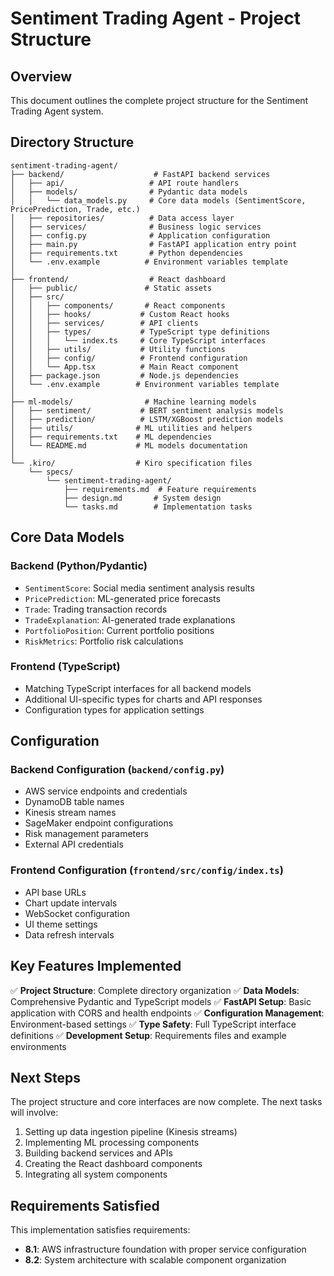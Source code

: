 # Sentiment Trading Agent - Project Structure

## Overview
This document outlines the complete project structure for the Sentiment Trading Agent system.

## Directory Structure

```
sentiment-trading-agent/
├── backend/                    # FastAPI backend services
│   ├── api/                   # API route handlers
│   ├── models/                # Pydantic data models
│   │   └── data_models.py     # Core data models (SentimentScore, PricePrediction, Trade, etc.)
│   ├── repositories/          # Data access layer
│   ├── services/              # Business logic services
│   ├── config.py              # Application configuration
│   ├── main.py                # FastAPI application entry point
│   ├── requirements.txt       # Python dependencies
│   └── .env.example          # Environment variables template
│
├── frontend/                  # React dashboard
│   ├── public/               # Static assets
│   ├── src/
│   │   ├── components/       # React components
│   │   ├── hooks/           # Custom React hooks
│   │   ├── services/        # API clients
│   │   ├── types/           # TypeScript type definitions
│   │   │   └── index.ts     # Core TypeScript interfaces
│   │   ├── utils/           # Utility functions
│   │   ├── config/          # Frontend configuration
│   │   └── App.tsx          # Main React component
│   ├── package.json         # Node.js dependencies
│   └── .env.example        # Environment variables template
│
├── ml-models/                # Machine learning models
│   ├── sentiment/           # BERT sentiment analysis models
│   ├── prediction/          # LSTM/XGBoost prediction models
│   ├── utils/              # ML utilities and helpers
│   ├── requirements.txt    # ML dependencies
│   └── README.md           # ML models documentation
│
└── .kiro/                  # Kiro specification files
    └── specs/
        └── sentiment-trading-agent/
            ├── requirements.md  # Feature requirements
            ├── design.md       # System design
            └── tasks.md        # Implementation tasks
```

## Core Data Models

### Backend (Python/Pydantic)
- `SentimentScore`: Social media sentiment analysis results
- `PricePrediction`: ML-generated price forecasts
- `Trade`: Trading transaction records
- `TradeExplanation`: AI-generated trade explanations
- `PortfolioPosition`: Current portfolio positions
- `RiskMetrics`: Portfolio risk calculations

### Frontend (TypeScript)
- Matching TypeScript interfaces for all backend models
- Additional UI-specific types for charts and API responses
- Configuration types for application settings

## Configuration

### Backend Configuration (`backend/config.py`)
- AWS service endpoints and credentials
- DynamoDB table names
- Kinesis stream names
- SageMaker endpoint configurations
- Risk management parameters
- External API credentials

### Frontend Configuration (`frontend/src/config/index.ts`)
- API base URLs
- Chart update intervals
- WebSocket configuration
- UI theme settings
- Data refresh intervals

## Key Features Implemented

✅ **Project Structure**: Complete directory organization
✅ **Data Models**: Comprehensive Pydantic and TypeScript models
✅ **FastAPI Setup**: Basic application with CORS and health endpoints
✅ **Configuration Management**: Environment-based settings
✅ **Type Safety**: Full TypeScript interface definitions
✅ **Development Setup**: Requirements files and example environments

## Next Steps

The project structure and core interfaces are now complete. The next tasks will involve:
1. Setting up data ingestion pipeline (Kinesis streams)
2. Implementing ML processing components
3. Building backend services and APIs
4. Creating the React dashboard components
5. Integrating all system components

## Requirements Satisfied

This implementation satisfies requirements:
- **8.1**: AWS infrastructure foundation with proper service configuration
- **8.2**: System architecture with scalable component organization